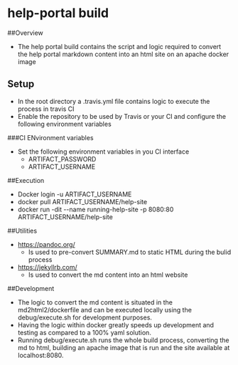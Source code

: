 # help-portal build

##Overview
* The help portal build contains the script and logic required to convert the help portal markdown content into an html site on an apache docker image 

## Setup
* In the root directory a .travis.yml file contains logic to execute the process in travis CI
* Enable the repository to be used by Travis or your CI and configure the following environment variables 

###CI ENvironment variables
* Set the following environment variables in you CI interface
  * ARTIFACT_PASSWORD  
  * ARTIFACT_USERNAME

##Execution
* Docker login -u ARTIFACT_USERNAME
* docker pull ARTIFACT_USERNAME/help-site
* docker run -dit --name running-help-site -p 8080:80 ARTIFACT_USERNAME/help-site    

  
##Utilities
* https://pandoc.org/
   * Is used to pre-convert SUMMARY.md to static HTML during the bulid process 
* https://jekyllrb.com/
   * Is used to convert the md content into an html website   

##Development
* The logic to convert the md content is situated in the md2html2/dockerfile and can be executed locally using the debug/execute.sh for development purposes.
* Having the logic within docker greatly speeds up development and testing as compared to a 100% yaml solution.
* Running debug/execute.sh runs the whole build process, converting the md to html, building an apache image that is run and the site available at localhost:8080.
